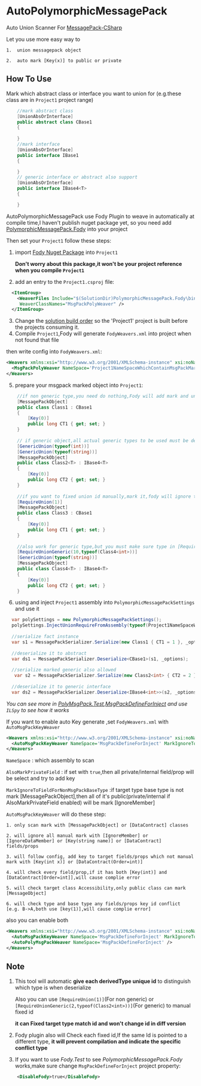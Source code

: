 # AutoPolymorphicMessagePack
Auto Union Scanner For [MessagePack-CSharp](https://github.com/neuecc/MessagePack-CSharp)

Let you use more easy way to
    
    1.  union messagepack object
    
    2.  auto mark [Key(x)] to public or private

## How To Use
Mark which abstract class or interface you want to union for (e.g.these class are in `Project1` project range)

```C#
    //mark abstract class
    [UnionAbsOrInterface]
    public abstract class CBase1
    {
    
    }
    //mark interface
    [UnionAbsOrInterface]
    public interface IBase1
    {

    }
    // generic interface or abstract also support
    [UnionAbsOrInterface]
    public interface IBase4<T>
    {

    }
```

AutoPolymorphicMessagePack use Fody Plugin to weave in automatically at compile time,I haven't publish nuget package yet,
so you need add [PolymorphicMessagePack.Fody](https://github.com/PatchouliTC/PolymorphicMessagePack/tree/master/PolymorphicMessagePack.Fody) into your project

Then set your `Project1` follow these steps:

  1. import [Fody Nuget Package](https://www.nuget.org/packages/Fody) into `Project1` 
  
      **Don't worry about this package,it won't be your project reference when you compile `Project1`**
    
  2. add an entry to the `Project1.csproj` file:
  
```xml
  <ItemGroup>
    <WeaverFiles Include="$(SolutionDir)PolymorphicMessagePack.Fody\bin\$(Configuration)\netstandard2.0\PolymorphicMessagePack.Fody.dll" 
     WeaverClassNames="MsgPackPolyWeaver" />
  </ItemGroup>
```

  3. Change the [solution build order](https://docs.microsoft.com/en-au/visualstudio/ide/how-to-create-and-remove-project-dependencies) so the 'Project1' project is built before the projects consuming it.
  4. Compile `Project1`,Fody will generate `FodyWeavers.xml` into project when not found that file
  
  then write config into `FodyWeavers.xml`:
  
```xml
<Weavers xmlns:xsi="http://www.w3.org/2001/XMLSchema-instance" xsi:noNamespaceSchemaLocation="FodyWeavers.xsd">
  <MsgPackPolyWeaver NameSpace='Project1NameSpaceWhichContainMsgPackMarkedClass'/>
</Weavers>
```
  5. prepare your msgpack marked object into `Project1`:
  
```C#
    //if non generic type,you need do nothing,Fody will add mark and unique id attr into it
    [MessagePackObject]
    public class Class1 : CBase1
    {
        [Key(0)]
        public long CT1 { get; set; }
    }
    
    // if generic object,all actual generic types to be used must be declared
    [GenericUnion(typeof(int))]
    [GenericUnion(typeof(string))]
    [MessagePackObject]
    public class Class2<T> : IBase4<T>
    {
        [Key(0)]
        public long CT2 { get; set; }
    }
    
    //if you want to fixed union id manually,mark it,fody will ignore this type and avoid use fixed id to mark other types
    [RequireUnion(1)]
    [MessagePackObject]
    public class Class3 : CBase1
    {
        [Key(0)]
        public long CT1 { get; set; }
    }
    
    //also work for generic type,but you must make sure type in [RequireUnionGeneric] is current generic type or fody will give complie error
    [RequireUnionGeneric(10,typeof(Class4<int>))]
    [GenericUnion(typeof(string))]
    [MessagePackObject]
    public class Class4<T> : IBase4<T>
    {
        [Key(0)]
        public long CT2 { get; set; }
    }
```
  6. using and inject `Project1` assembly into `PolymorphicMessagePackSettings` and use it
  
```C#
  var polySettings = new PolymorphicMessagePackSettings();
  polySettings.InjectUnionRequireFromAssembly(typeof(Project1NameSpaceWhichContainMsgPackMarkedClass).Assembly);
  
  //serialize fact instance
  var s1 = MessagePackSerializer.Serialize(new Class1 { CT1 = 1 }, _options);
  
  //deserialize it to abstract
  var ds1 = MessagePackSerializer.Deserialize<CBase1>(s1, _options);
  
  //serialize marked generic also allowed
   var s2 = MessagePackSerializer.Serialize(new Class2<int> { CT2 = 2 }, _options);
  
  //deserialize it to generic interface
  var ds2 = MessagePackSerializer.Deserialize<IBase4<int>>(s2, _options);
```

_You can see more in [PolyMsgPack.Test](https://github.com/PatchouliTC/PolymorphicMessagePack/tree/master/PolymorphicMessagePack.Fody),[MsgPackDefineForInject](https://github.com/PatchouliTC/PolymorphicMessagePack/tree/master/MsgPackDefineForInject) and use `ILSpy` to see how it works_

If you want to enable auto Key generate ,set `FodyWeavers.xml` with `AutoMsgPackKeyWeaver`

```xml
<Weavers xmlns:xsi="http://www.w3.org/2001/XMLSchema-instance" xsi:noNamespaceSchemaLocation="FodyWeavers.xsd">
  <AutoMsgPackKeyWeaver NameSpace='MsgPackDefineForInject' MarkIgnoreToFieldForNonMsgPackBaseType='True' AlsoMarkPrivateField='False'/>
</Weavers>
```

`NameSpace` : which assembly to scan

`AlsoMarkPrivateField` : if set with `true`,then all private/internal field/prop will be select and try to add key

`MarkIgnoreToFieldForNonMsgPackBaseType` :if target type base type is not mark [MessagePackObject],then all of it's public(private/internal if AlsoMarkPrivateField enabled) will be mark [IgnoreMember]

`AutoMsgPackKeyWeaver` will do these step:

    1. only scan mark with [MessagePackObject] or [DataContract] classes
    
    2. will ignore all manual mark with [IgnoreMember] or [IgnoreDataMember] or [Key(string name)] or [DataContract] fields/props
    
    3. will follow config, add key to target fields/props which not manual mark with [Key(int x)] or [DataContract(Order=int)]
    
    4. will check every field/prop,if it has both [Key(int)] and [DataContract[Order=int]],will cause complie error
    
    5. will check target class Accessibility,only public class can mark [MessageObject]
    
    6. will check type and base type any fields/props key id conflict [e.g. B->A,both use [key(1)],will cause complie error]

also you can enable both

```xml
<Weavers xmlns:xsi="http://www.w3.org/2001/XMLSchema-instance" xsi:noNamespaceSchemaLocation="FodyWeavers.xsd">
  <AutoMsgPackKeyWeaver NameSpace='MsgPackDefineForInject' MarkIgnoreToFieldForNonMsgPackBaseType='True' AlsoMarkPrivateField='False'/>
  <AutoPolyMsgPackWeaver NameSpace='MsgPackDefineForInject' />
</Weavers>
```

## Note

  1. This tool will automatic **give each derivedType unique id** to distinguish which type is when deserialize

      Also you can use `[RequireUnion(1)]`(For non generic) or `[RequireUnionGeneric(2,typeof(Class2<int>))]`(For generic) to manual fixed id
      
      **it can Fixed target type match id and won't change id in diff version**
  2. Fody plugin also will Check each fixed id,If the same Id is pointed to a different type, **it will prevent compilation and indicate the specific conflict type**
  
  3. If you want to use _Fody.Test_ to see _PolymorphicMessagePack.Fody_ works,make sure change `MsgPackDefineForInject` project property:
```xml
    <DisableFody>true</DisableFody>
```
